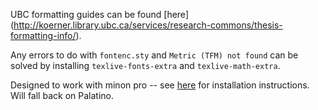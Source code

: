 UBC formatting guides can be found [here] (http://koerner.library.ubc.ca/services/research-commons/thesis-formatting-info/).

Any errors to do with `fontenc.sty` and `Metric (TFM) not found` can be solved by installing `texlive-fonts-extra` and `texlive-math-extra`.

Designed to work with minon pro -- see [here](https://gist.github.com/richfitz/2324707) for installation instructions.  Will fall back on Palatino.
